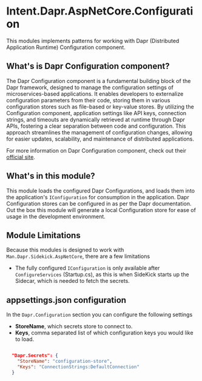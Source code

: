 ﻿# Intent.Dapr.AspNetCore.Configuration

This modules implements patterns for working with Dapr (Distributed Application Runtime) Configuration component.

## What's is Dapr Configuration component?

The Dapr Configuration component is a fundamental building block of the Dapr framework, designed to manage the configuration settings of microservices-based applications. It enables developers to externalize configuration parameters from their code, storing them in various configuration stores such as file-based or key-value stores. By utilizing the Configuration component, application settings like API keys, connection strings, and timeouts are dynamically retrieved at runtime through Dapr APIs, fostering a clear separation between code and configuration. This approach streamlines the management of configuration changes, allowing for easier updates, scalability, and maintenance of distributed applications.

For more information on Dapr Configuration component, check out their [official site](https://docs.dapr.io/developing-applications/building-blocks/configuration/).

## What's in this module?

This module loads the configured Dapr Configurations, and loads them into the application's `IConfiguration` for consumption in the application. Dapr Configuration stores can be configured in as per the Dapr documentation.
Out the box this module will generate a local Configuration store for ease of usage in the development environment. 

## Module Limitations

Because this modules is designed to work with `Man.Dapr.Sidekick.AspNetCore`, there are a few limitations

- The fully configured `IConfiguration` is only available after `ConfigureServices` (Startup.cs), as this is when SideKick starts up the Sidecar, which is needed to fetch the secrets.

## appsettings.json configuration

In the `Dapr.Configuration` section you can configure the following settings

- **StoreName**, which secrets store to connect to. 
- **Keys**, comma separated list of which configuration keys you would like to load.

```json

  "Dapr.Secrets": {
    "StoreName": "configuration-store",
    "Keys": "ConnectionStrings:DefaultConnection"
  }
```

